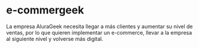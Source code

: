 # e-commergeek
La empresa AluraGeek necesita llegar a más clientes y aumentar su nivel de ventas, por lo que quieren implementar un e-commerce, llevar a la empresa al siguiente nivel y volverse más digital.
